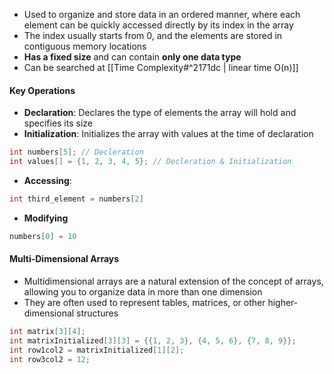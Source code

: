 - Used to organize and store data in an ordered manner, where each element can be quickly accessed directly by its index in the array
- The index usually starts from 0, and the elements are stored in contiguous memory locations
- **Has a fixed size** and can contain **only one data type**
- Can be searched at [[Time Complexity#^2171dc | linear time O(n)]]

#### Key Operations
- **Declaration**: Declares the type of elements the array will hold and specifies its size
- **Initialization**: Initializes the array with values at the time of declaration
```C
int numbers[5]; // Decleration
int values[] = {1, 2, 3, 4, 5}; // Decleration & Initialization
```
- **Accessing**:
```C
int third_element = numbers[2]
```
- **Modifying**
```C
numbers[0] = 10
```

#### Multi-Dimensional Arrays
- Multidimensional arrays are a natural extension of the concept of arrays, allowing you to organize data in more than one dimension
- They are often used to represent tables, matrices, or other higher-dimensional structures
```C
int matrix[3][4];
int matrixInitialized[3][3] = {{1, 2, 3}, {4, 5, 6}, {7, 8, 9}};
int row1col2 = matrixInitialized[1][2];
int row3col2 = 12;
```
